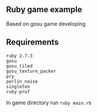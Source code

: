 ## Ruby game example
Based on gosu game developing

## Requirements
```
ruby 2.7.3
gosu
gosu_tiled
gosu_texture_packer
pry
perlin_noise
singleton
ruby-prof
```
In game directory run
`ruby main.rb`
